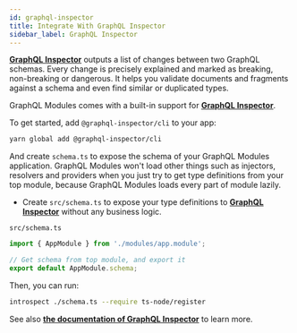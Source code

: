```yaml
---
id: graphql-inspector
title: Integrate With GraphQL Inspector
sidebar_label: GraphQL Inspector
---
```


**[GraphQL Inspector](https://graphql-inspector.com/)** outputs a list of changes between two GraphQL schemas.
Every change is precisely explained and marked as breaking, non-breaking or dangerous.
It helps you validate documents and fragments against a schema and even find similar or duplicated types.

GraphQL Modules comes with a built-in support for **[GraphQL Inspector](https://graphql-inspector.com/)**.

To get started, add `@graphql-inspector/cli` to your app:

```bash
yarn global add @graphql-inspector/cli
```

And create `schema.ts` to expose the schema of your GraphQL Modules application.
GraphQL Modules won't load other things such as injectors, resolvers and providers when you just try to get type definitions from your top module, because GraphQL Modules loads every part of module lazily.

- Create `src/schema.ts` to expose your type definitions to **[GraphQL Inspector](https://graphql-inspector.com/)** without any business logic.

`src/schema.ts`

```typescript
import { AppModule } from './modules/app.module';

// Get schema from top module, and export it
export default AppModule.schema;
```

Then, you can run:

```bash
introspect ./schema.ts --require ts-node/register
```

See also **[the documentation of GraphQL Inspector](https://graphql-inspector.com/docs/)** to learn more.
